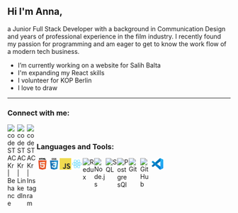 

## Hi I'm Anna,

a Junior Full Stack Developer with a background in Communication Design and years of professional experience in the film industry. I recently found my passion for programming and am eager to get to know the work flow of a modern tech business.

- I’m currently working on a website for Salih Balta
- I'm expanding my React skills
- I volunteer for KOP Berlin
- I love to draw 

---

### Connect with me:

[<img align="left" alt="codeSTACKr | Behance" width="22px" src="https://cdn.jsdelivr.net/npm/simple-icons@v3/icons/linkedin.svg" />][linkedin]
[<img align="left" alt="codeSTACKr | LinkedIn" width="22px" src="https://cdn.jsdelivr.net/npm/simple-icons@v3/icons/behance.svg" />][behance]
[<img align="left" alt="codeSTACKr | Instagram" width="22px" src="https://cdn.jsdelivr.net/npm/simple-icons@v3/icons/instagram.svg" />][instagram]

<br />

### Languages and Tools:

[<img align="left" alt="HTML5" width="26px" src="https://raw.githubusercontent.com/github/explore/80688e429a7d4ef2fca1e82350fe8e3517d3494d/topics/html/html.png" />][html]
[<img align="left" alt="CSS3" width="26px" src="https://raw.githubusercontent.com/github/explore/80688e429a7d4ef2fca1e82350fe8e3517d3494d/topics/css/css.png" />][css]
[<img align="left" alt="JavaScript" width="26px" src="https://raw.githubusercontent.com/github/explore/80688e429a7d4ef2fca1e82350fe8e3517d3494d/topics/javascript/javascript.png" />][javascript]
[<img align="left" alt="React" width="26px" src="https://raw.githubusercontent.com/github/explore/80688e429a7d4ef2fca1e82350fe8e3517d3494d/topics/react/react.png" />][react]
[<img align="left" alt="Redux" width="26px" src="https://img.icons8.com/color/48/000000/redux.png" />][instagram]
[<img align="left" alt="Node.js" width="26px" src="https://img.icons8.com/fluency/48/000000/node-js.png" />][node]
[<img align="left" alt="SQL" width="26px" src="https://img.icons8.com/color/48/000000/sql.png" />][instagram]
[<img align="left" alt="PostgresQl" width="26px" src="https://img.icons8.com/color/48/000000/postgreesql.png" />][instagram]
[<img align="left" alt="Git" width="26px" src="https://img.icons8.com/color/48/000000/git.png" />][instagram]
[<img align="left" alt="GitHub" width="26px" src="https://img.icons8.com/color-glass/48/000000/github.png" />][instagram]
[<img align="left" alt="Visual Studio Code" width="26px" src="https://raw.githubusercontent.com/github/explore/80688e429a7d4ef2fca1e82350fe8e3517d3494d/topics/visual-studio-code/visual-studio-code.png" />][instagram]

<br />
<br />


[instagram]: https://www.instagram.com/soco.graphics/?utm_medium=copy_link
[linkedin]: https://linkedin.com/in/codeSTACKr
[behance]: linkedin.com/in/anna-meïra-greunig-864775222

[html]: https://html5.org/
[node]: https://nodejs.org/en/
[css]: https://www.w3.org/Style/CSS/Overview.en.html
[javascript]: https://www.javascript.com/
[react]: https://reactjs.org/
[redux]: https://redux.js.org/
[sql]: https://www.w3schools.com/sql/sql_intro.asp
[postgres]: https://www.postgresql.org/
[git]: https://git-scm.com/
[github]: https://github.com/
[vscode]: https://code.visualstudio.com/
